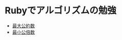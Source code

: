 # Rubyでアルゴリズムの勉強

* [最大公約数](lib/greatest_common_divisor.rb)
* [最小公倍数](lib/least_common_multiple.rb)
